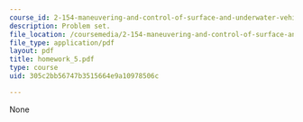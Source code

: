 ```yaml
---
course_id: 2-154-maneuvering-and-control-of-surface-and-underwater-vehicles-13-49-fall-2004
description: Problem set.
file_location: /coursemedia/2-154-maneuvering-and-control-of-surface-and-underwater-vehicles-13-49-fall-2004/305c2bb56747b3515664e9a10978506c_homework_5.pdf
file_type: application/pdf
layout: pdf
title: homework_5.pdf
type: course
uid: 305c2bb56747b3515664e9a10978506c

---
```

None